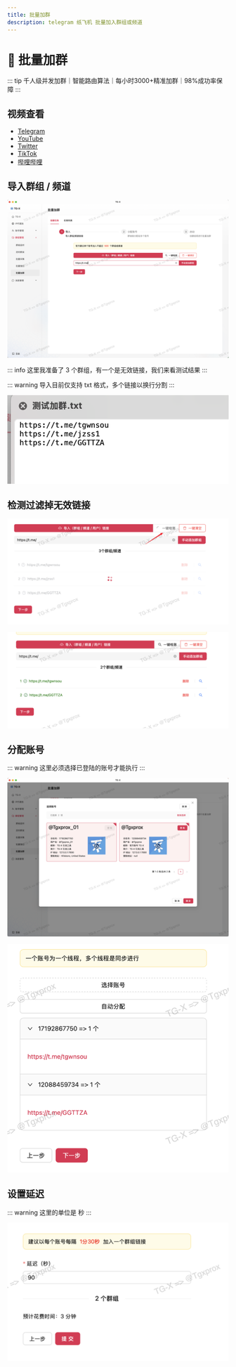 ```yaml
---
title: 批量加群
description: telegram 纸飞机 批量加入群组或频道
---
```


# 🤝 批量加群

::: tip
千人级并发加群｜智能路由算法｜<span class="counter">每小时3000+</span>精准加群｜<span class="highlight">98%成功率保障</span>
:::

## 视频查看

- [Telegram](https://t.me/tgxproc/14)
- [YouTube](https://t.me/tgxproc/14)
- [Twitter](https://t.me/tgxproc/14)
- [TikTok](https://t.me/tgxproc/14)
- [哔哩哔哩](https://t.me/tgxproc/14)

## 导入群组 / 频道

![](../assets/join/join_1.png)

::: info
这里我准备了 3 个群组，有一个是无效链接，我们来看测试结果
:::

::: warning
导入目前仅支持 txt 格式，多个链接以换行分割
:::

![](../assets/join/join_2.png)

## 检测过滤掉无效链接

![](../assets/join/join_3.png)

![](../assets/join/join_4.png)

## 分配账号

::: warning
这里必须选择已登陆的账号才能执行
:::

![](../assets/join/join_5.png)

![](../assets/join/join_6.png)

## 设置延迟

::: warning
这里的单位是 秒
:::

![](../assets/join/join_7.png)